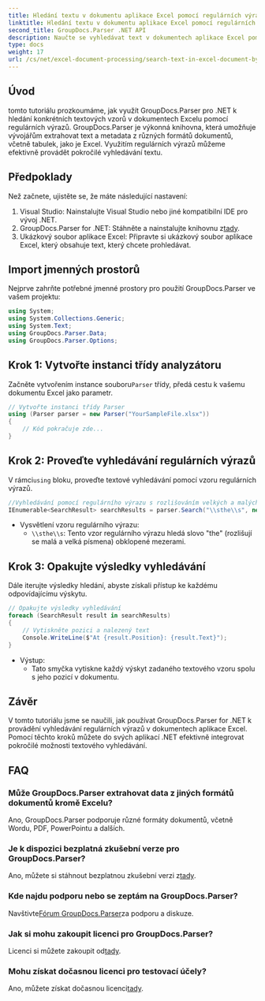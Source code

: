 ```yaml
---
title: Hledání textu v dokumentu aplikace Excel pomocí regulárních výrazů
linktitle: Hledání textu v dokumentu aplikace Excel pomocí regulárních výrazů
second_title: GroupDocs.Parser .NET API
description: Naučte se vyhledávat text v dokumentech aplikace Excel pomocí regulárních výrazů pomocí GroupDocs.Parser for .NET. Efektivně provádějte pokročilé vyhledávání textu.
type: docs
weight: 17
url: /cs/net/excel-document-processing/search-text-in-excel-document-by-regular-expression/
---
```

## Úvod
tomto tutoriálu prozkoumáme, jak využít GroupDocs.Parser pro .NET k hledání konkrétních textových vzorů v dokumentech Excelu pomocí regulárních výrazů. GroupDocs.Parser je výkonná knihovna, která umožňuje vývojářům extrahovat text a metadata z různých formátů dokumentů, včetně tabulek, jako je Excel. Využitím regulárních výrazů můžeme efektivně provádět pokročilé vyhledávání textu.
## Předpoklady
Než začnete, ujistěte se, že máte následující nastavení:
1. Visual Studio: Nainstalujte Visual Studio nebo jiné kompatibilní IDE pro vývoj .NET.
2.  GroupDocs.Parser for .NET: Stáhněte a nainstalujte knihovnu z[tady](https://releases.groupdocs.com/parser/net/).
3. Ukázkový soubor aplikace Excel: Připravte si ukázkový soubor aplikace Excel, který obsahuje text, který chcete prohledávat.

## Import jmenných prostorů
Nejprve zahrňte potřebné jmenné prostory pro použití GroupDocs.Parser ve vašem projektu:
```csharp
using System;
using System.Collections.Generic;
using System.Text;
using GroupDocs.Parser.Data;
using GroupDocs.Parser.Options;
```
## Krok 1: Vytvořte instanci třídy analyzátoru
 Začněte vytvořením instance souboru`Parser` třídy, předá cestu k vašemu dokumentu Excel jako parametr.
```csharp
// Vytvořte instanci třídy Parser
using (Parser parser = new Parser("YourSampleFile.xlsx"))
{
    // Kód pokračuje zde...
}
```
## Krok 2: Proveďte vyhledávání regulárních výrazů
 V rámci`using` bloku, proveďte textové vyhledávání pomocí vzoru regulárních výrazů.
```csharp
//Vyhledávání pomocí regulárního výrazu s rozlišováním velkých a malých písmen
IEnumerable<SearchResult> searchResults = parser.Search("\\sthe\\s", new SearchOptions(true, false, true));
```
- Vysvětlení vzoru regulárního výrazu:
  - `\\sthe\\s`: Tento vzor regulárního výrazu hledá slovo "the" (rozlišují se malá a velká písmena) obklopené mezerami.
## Krok 3: Opakujte výsledky vyhledávání
Dále iterujte výsledky hledání, abyste získali přístup ke každému odpovídajícímu výskytu.
```csharp
// Opakujte výsledky vyhledávání
foreach (SearchResult result in searchResults)
{
    // Vytiskněte pozici a nalezený text
    Console.WriteLine($"At {result.Position}: {result.Text}");
}
```
- Výstup:
  - Tato smyčka vytiskne každý výskyt zadaného textového vzoru spolu s jeho pozicí v dokumentu.

## Závěr
V tomto tutoriálu jsme se naučili, jak používat GroupDocs.Parser for .NET k provádění vyhledávání regulárních výrazů v dokumentech aplikace Excel. Pomocí těchto kroků můžete do svých aplikací .NET efektivně integrovat pokročilé možnosti textového vyhledávání.

## FAQ
### Může GroupDocs.Parser extrahovat data z jiných formátů dokumentů kromě Excelu?
Ano, GroupDocs.Parser podporuje různé formáty dokumentů, včetně Wordu, PDF, PowerPointu a dalších.
### Je k dispozici bezplatná zkušební verze pro GroupDocs.Parser?
 Ano, můžete si stáhnout bezplatnou zkušební verzi z[tady](https://releases.groupdocs.com/).
### Kde najdu podporu nebo se zeptám na GroupDocs.Parser?
 Navštivte[Fórum GroupDocs.Parser](https://forum.groupdocs.com/c/parser/17)za podporu a diskuze.
### Jak si mohu zakoupit licenci pro GroupDocs.Parser?
 Licenci si můžete zakoupit od[tady](https://purchase.groupdocs.com/buy).
### Mohu získat dočasnou licenci pro testovací účely?
 Ano, můžete získat dočasnou licenci[tady](https://purchase.groupdocs.com/temporary-license/).